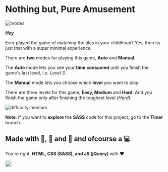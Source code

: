 # Nothing but, Pure Amusement

![modes](https://i.imgur.com/DcYnNK0.png)

***Hey***

Ever played the game of matching the tiles in your childhood? Yes, then its just that with a super minimal experience. 

There are **two** modes for playing this game, **Auto** and **Manual**.

The **Auto** mode lets you see your **time consumed** until you finish the game's last level, i.e. *Level 3*.

The **Manual** mode lets you choose which **level** you want to play.

There are three levels for this game, **Easy, Medium** and **Hard**. And you finish the game only after finishing the toughest level (*Hard*).

![difficulty-medium](https://i.imgur.com/s8DhCT2.png)

**Note**: If you want to **explore** the **SASS** code for this project, go to the **Timer** branch.

## Made with :raised_hands:, :eyes: and :brain: and ofcourse a :computer:

You're right, **HTML, CSS (SASS), and JS (jQuery)** with :heart:

<a href="https://twitter.com/heytulsiprasad">
  <img src="https://image.flaticon.com/icons/svg/1051/1051331.svg" alt="Twitter Profile" height="20" width="20">
</a>